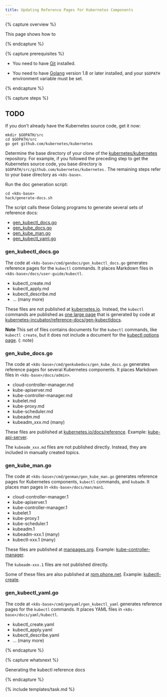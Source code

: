```yaml
---
title: Updating Reference Pages for Kubernetes Components
---
```


{% capture overview %}

This page shows how to

{% endcapture %}


{% capture prerequisites %}

* You need to have
[Git](https://git-scm.com/book/en/v2/Getting-Started-Installing-Git)
installed.

* You need to have
[Golang](https://golang.org/doc/install) version 1.8 or later installed,
and your `$GOPATH` environment variable must be set.

{% endcapture %}


{% capture steps %}

## TODO

If you don't already have the Kubernetes source code, get it now:

```shell
mkdir $GOPATH/src
cd $GOPATH/src
go get github.com/kubernetes/kubernetes
```

Determine the base directory of your clone of the
[kubernetes/kubernetes](https://github.com/kubernetes/kubernetes) repository.
For example, if you followed the preceding step to get the Kubernetes source
code, you base directory is `$GOPATH/src/github.com/kubernetes/kubernetes.`
The remaining steps refer to your base directory as `<k8s-base>`.

Run the doc generation script:

```shell
cd <k8s-base>
hack/generate-docs.sh
```

The script calls these Golang programs to generate several sets of reference docs:

* [gen_kubectl_docs.go](https://github.com/kubernetes/kubernetes/blob/master/cmd/gendocs/gen_kubectl_docs.go)
* [gen_kube_docs.go](https://github.com/kubernetes/kubernetes/blob/master/cmd/genkubedocs/gen_kube_docs.go)
* [gen_kube_man.go](https://github.com/kubernetes/kubernetes/blob/master/cmd/genman/gen_kube_man.go)
* [gen_kubectl_yaml.go](https://github.com/kubernetes/kubernetes/blob/master/cmd/genyaml/gen_kubectl_yaml.go)

###  gen_kubectl_docs.go

The code at `<k8s-base>/cmd/gendocs/gen_kubectl_docs.go` generates reference
pages for the `kubectl` commands. It places Markdown files in
`<k8s-base>/docs/user-guide/kubectl`.

* kubectl_create.md
* kubectl_apply.md
* kubectl_describe.md
* ... (many more)

These files are not published at
[kubernetes.io](/docs/home).
Instead, the `kubectl` commands are published as
[one large page](https://kubernetes.io/docs/user-guide/kubectl/{{page.version}}/)
that is generated by code at
[kubernetes-incubator/reference-docs/gen-kubectldocs](https://github.com/kubernetes-incubator/reference-docs/tree/master/gen-kubectldocs).

**Note** This set of files contains documents for the `kubectl` commands, like
`kubectl create`, but it does not include a document for the
[kubectl options page](https://kubernetes.io/docs/user-guide/kubectl/).
{: note}

### gen_kube_docs.go

The code at `<k8s-base>/cmd/genkubedocs/gen_kube_docs.go` generates reference
pages for several Kubernetes components. It places Markdown files in `<k8s-base>/docs/admin>`.

* cloud-controller-manager.md
* kube-apiserver.md
* kube-controller-manager.md
* kubelet.md
* kube-proxy.md
* kube-scheduler.md
* kubeadm.md
* kubeadm_xxx.md (many)

These files are published at
[kubernetes.io/docs/reference](/docs/reference/).
Example: [kube-api-server](/docs/reference/generated/kube-apiserver/).

The `kubeadm_xxx.md` files are not published directly. Instead, they
are included in manually created topics.

### gen_kube_man.go

The code at `<k8s-base>/cmd/genman/gen_kube_man.go` generates reference
pages for Kubernetes components, `kubectl` commands, and `kubadm`. It places
man pages in `<k8s-base>/docs/man/man1`.

* cloud-controller-manager.1
* kube-apiserver.1
* kube-controller-manager.1
* kubelet.1
* kube-proxy.1
* kube-scheduler.1
* kubeadm.1
* kubeadm-xxx.1 (many)
* kubectl-xxx.1 (many)

These files are published at [manpages.org](http://manpages.org).
Example: [kube-controller-manager](http://manpages.org/kube-controller-manager).

The `kubeadm-xxx.1` files are not published directly.

Some of these files are also published at [rpm.phone.net](http://rpm.phone.net).
Example: [kubectl-create](http://rpm.pbone.net/index.php3/stat/45/idpl/30415699/numer/1/nazwa/kubectl-create).

### gen_kubectl_yaml.go

The code at `<k8s-base>/cmd/genyaml/gen_kubectl_yaml` generates reference
pages for the `kubectl` commands. It places YAML files in `<k8s-base>/docs/yaml/kubectl`.

* kubectl_create.yaml
* kubectl_apply.yaml
* kubectl_describe.yaml
* ... (many more)

{% endcapture %}

{% capture whatsnext %}

Generating the kubectl reference docs

{% endcapture %}


{% include templates/task.md %}
